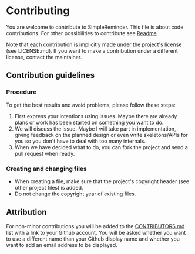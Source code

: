 # Contributing

You are welcome to contribute to SimpleReminder. This file is about code contributions. For other possibilities to contribute see [Readme](README.md#contributing).

Note that each contribution is implicitly made under the project's license (see LICENSE.md). If you want to make a contribution under a different license, contact the maintainer.

## Contribution guidelines

### Procedure

To get the best results and avoid problems, please follow these steps:
1. First express your intentions using issues. Maybe there are already plans or work has been started on something you want to do.
2. We will discuss the issue. Maybe I will take part in implementation, giving feedback on the planned design or even write skeletons/APIs for you so you don't have to deal with too many internals.
3. When we have decided what to do, you can fork the project and send a pull request when ready.

### Creating and changing files

- When creating a file, make sure that the project's copyright header (see other project files) is added.
- Do not change the copyright year of existing files.

## Attribution ##
For non-minor contributions you will be added to the [CONTRIBUTORS.md](CONTRIBUTORS.md) list with a link to your Github account.
You will be asked whether you want to use a different name than your Github display name and whether you want to add an email address to be displayed.

<!--  LocalWords:  SimpleReminder Readme APIs Github
 -->
